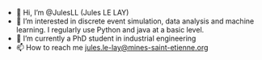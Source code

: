 - 👋 Hi, I’m @JulesLL (Jules LE LAY)
- 👀 I’m interested in discrete event simulation, data analysis and machine learning. I regularly use Python and java at a basic level. 
- 🌱 I’m currently a PhD student in industrial engineering
- 📫 How to reach me jules.le-lay@mines-saint-etienne.org

<!---
JulesLL/JulesLL is a ✨ special ✨ repository because its `README.md` (this file) appears on your GitHub profile.
You can click the Preview link to take a look at your changes.
--->
